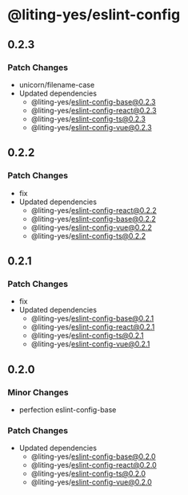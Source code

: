 # @liting-yes/eslint-config

## 0.2.3

### Patch Changes

- unicorn/filename-case
- Updated dependencies
  - @liting-yes/eslint-config-base@0.2.3
  - @liting-yes/eslint-config-react@0.2.3
  - @liting-yes/eslint-config-ts@0.2.3
  - @liting-yes/eslint-config-vue@0.2.3

## 0.2.2

### Patch Changes

- fix
- Updated dependencies
  - @liting-yes/eslint-config-react@0.2.2
  - @liting-yes/eslint-config-base@0.2.2
  - @liting-yes/eslint-config-vue@0.2.2
  - @liting-yes/eslint-config-ts@0.2.2

## 0.2.1

### Patch Changes

- fix
- Updated dependencies
  - @liting-yes/eslint-config-base@0.2.1
  - @liting-yes/eslint-config-react@0.2.1
  - @liting-yes/eslint-config-ts@0.2.1
  - @liting-yes/eslint-config-vue@0.2.1

## 0.2.0

### Minor Changes

- perfection eslint-config-base

### Patch Changes

- Updated dependencies
  - @liting-yes/eslint-config-base@0.2.0
  - @liting-yes/eslint-config-react@0.2.0
  - @liting-yes/eslint-config-ts@0.2.0
  - @liting-yes/eslint-config-vue@0.2.0
